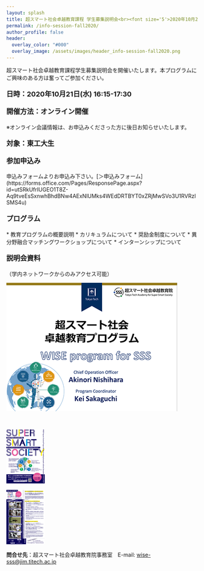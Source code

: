 ```yaml
---
layout: splash
title: 超スマート社会卓越教育課程 学生募集説明会<br><font size='5'>2020年10月21日(水)16:15〜17:30</font>
permalink: /info-session-fall2020/
author_profile: false
header:
  overlay_color: "#000"
  overlay_image: /assets/images/header_info-session-fall2020.png
---
```


超スマート社会卓越教育課程学生募集説明会を開催いたします。本プログラムにご興味のある方は奮ってご参加ください。

<h4><font size="4">日時：2020年10月21日(水) 16:15-17:30</font></h4>

<h4><font size="4">開催方法：オンライン開催</font></h4>
※オンライン会議情報は、お申込みくださった方に後日お知らせいたします。

<h4><font size="4">対象：東工大生</font></h4>

<h4><font size="4">参加申込み</font></h4>
申込みフォームよりお申込み下さい。[＞申込みフォーム](https://forms.office.com/Pages/ResponsePage.aspx?id=utSRkUfrIUGEO1T8Z-Aq9tveEsSxnwhBhdBNw4AExNlUMks4WEdDRTBYT0xZRjMwSVo3U1RVRzlSMS4u)<br>

<h4><font size="4">プログラム</font></h4>
* 教育プログラムの概要説明
* カリキュラムについて
* 奨励金制度について
* 異分野融合マッチングワークショップについて
* インターンシップについて


<h4><font size="4">説明会資料</font></h4>（学内ネットワークからのみアクセス可能）

[![material](/assets/images/ad_material.png)](https://www.sss.e.titech.ac.jp/wise-sss/pdf/material_ad_infomation_fall2020.pdf)

<br>

<a href="/assets/images/ais_fall2020_01.png"><img src="/assets/images/ais_fall2020_01.png" width="20%" height="20%"/>
</a>

<a href="/assets/images/ais_fall2020_02.png"><img src="/assets/images/ais_fall2020_02.png" width="20%" height="20%"/>
</a>

**問合せ先**：超スマート社会卓越教育院事務室　E-mail: wise-sss@jim.titech.ac.jp<br>
